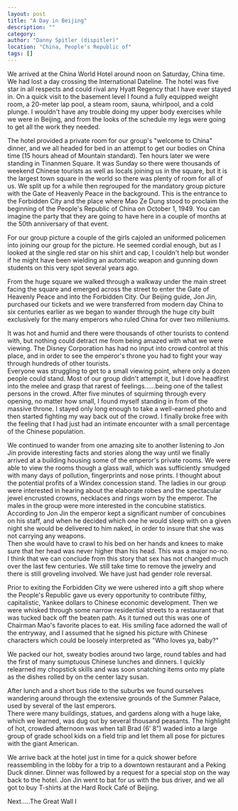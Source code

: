 ```yaml
---
layout: post
title: "A Day in Beijing"
description: ""
category:
author: "Danny Spitler (dispitler)"
location: "China, People's Republic of"
tags: []
---
```



We arrived at the China World Hotel around noon on 
Saturday, China time.  We had lost a day crossing the 
International Dateline.  The hotel was five star in all 
respects and could rival any Hyatt Regency that I have ever 
stayed in.  On a quick visit to the basement level I found 
a fully equipped weight room, a 20-meter lap pool, a steam 
room, sauna, whirlpool, and a cold plunge.  I wouldn't have 
any trouble doing my upper body exercises while we were in 
Beijing, and from the looks of the schedule my legs were 
going to get all the work they needed.

The hotel provided a private room for our group's "welcome 
to China" dinner, and we all headed for bed in an attempt 
to get our bodies on China time (15 hours ahead of Mountain 
standard). Ten hours later we were standing in Tinanmen 
Square.  It was Sunday so there were thousands of weekend 
Chinese tourists as well as locals joining us in the 
square, but it is the largest town square in the world so 
there was plenty of room for all of us.   We split up for a 
while then regrouped for the mandatory group picture with 
the Gate of Heavenly Peace in the background.  This is the 
entrance to the Forbidden City and the place where Mao Ze 
Dung stood to proclaim the beginning of the People's 
Republic of China on October 1, 1949.  You can imagine the 
party that they are going to have here in a couple of 
months at the 50th anniversary of that event.

For our group picture a couple of the girls cajoled an 
uniformed policemen into joining our group for the 
picture.  He seemed cordial enough, but as I looked at the 
single red star on his shirt and cap, I couldn't help but 
wonder if he might have been wielding an automatic weapon 
and gunning down students on this very spot several years 
ago.

From the huge square we walked through a walkway under the 
main street facing the square and emerged across the street 
to enter the Gate of Heavenly Peace and into the Forbidden 
City.  Our Beijing guide, Jon Jin, purchased our tickets 
and we were transferred from modern day China to six 
centuries earlier as we began to wander through the huge 
city built exclusively for the many emperors who ruled 
China for over two milleniums.

It was hot and humid and there were thousands of other 
tourists to contend with, but nothing could detract me from 
being amazed with what we were viewing.  The Disney 
Corporation has had no input into crowd control at this 
place, and in order to see the emperor's throne you had to 
fight your way through hundreds of other tourists.  
Everyone was struggling to get to a small viewing point, 
where only a dozen people could stand.  Most of our group 
didn't attempt it, but I dove headfirst into the melee and 
grasp that rarest of feelings..….being one of the tallest 
persons in the crowd.  After five minutes of squirming 
through every opening, no matter how small, I found myself 
standing in from of the massive throne.  I stayed only long 
enough to take a well-earned photo and then started 
fighting my way back out of the crowd.  I finally broke 
free with the feeling that I had just had an intimate 
encounter with a small percentage of the Chinese 
population.

We continued to wander from one amazing site to another 
listening to Jon Jin provide interesting facts and stories 
along the way until we finally arrived at a building 
housing some of the emperor's private rooms.  We were able 
to view the rooms though a glass wall, which was 
sufficiently smudged with many days of pollution, 
fingerprints and nose prints.  I thought about the 
potential profits of a Windex concession stand.  The ladies 
in our group were interested in hearing about the elaborate 
robes and the spectacular jewel encrusted crowns, necklaces 
and rings worn by the emperor.  The males in the group were 
more interested in the concubine statistics.  According to 
Jon Jin the emperor kept a significant number of concubines 
on his staff, and when he decided which one he would sleep 
with on a given night she would be delivered to him naked, 
in order to insure that she was not carrying any weapons.  
Then she would have to crawl to his bed on her hands and 
knees to make sure that her head was never higher than his 
head.  This was a major no-no.  I think that we can 
conclude from this story that sex has not changed much over 
the last few centuries.   We still take time to remove the 
jewelry and there is still groveling involved.  We have 
just had gender role reversal.

Prior to exiting the Forbidden City we were ushered into a 
gift shop where the People's Republic gave us every 
opportunity to contribute filthy, capitalistic, Yankee 
dollars to Chinese economic development.   Then we were 
whisked through some narrow residential streets to a 
restaurant that was tucked back off the beaten path.  As it 
turned out this was one of Chairman Mao's favorite places 
to eat.  His smiling face adorned the wall of the entryway, 
and I assumed that he signed his picture with Chinese 
characters which could be loosely interpreted as "Who loves 
ya, baby?"

We packed our hot, sweaty bodies around two large, round 
tables and had the first of many sumptuous Chinese lunches 
and dinners.  I quickly relearned my chopstick skills and 
was soon snatching items onto my plate as the dishes rolled 
by on the center lazy susan.

After lunch and a short bus ride to the suburbs we found 
ourselves wandering around through the extensive grounds of 
the Summer Palace, used by several of the last emperors.  
There were many buildings, statues, and gardens along with 
a huge lake, which we learned, was dug out by several 
thousand peasants.  The highlight of hot, crowded afternoon 
was when tall Brad (6’ 8”)  waded into a large group of 
grade school kids on a field trip and let them all pose for 
pictures with the giant American.

We arrive back at the hotel just in time for a quick shower 
before reassembling in the lobby for a trip to a downtown 
restaurant and a Peking Duck dinner.  Dinner was followed 
by a request for a special stop on the way back to the 
hotel.  Jon Jin went to bat for us with the bus driver, and 
we all got to buy T-shirts at the Hard Rock Café of 
Beijing.

Next…..The Great Wall 
I








